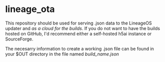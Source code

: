 # lineage_ota

This repository should be used for serving .json data to the LineageOS updater and *as a cloud for the builds*. If you do not want to have the builds hosted on GitHub, I'd recommend either a self-hosted h5ai instance or SourceForge.

The necesarry information to create a working .json file can be found in your $OUT directory in the file named *build_name.json*